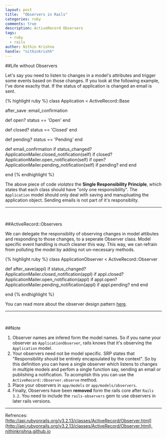 ```yaml
---
layout: post
title:  "Observers in Rails"
categories: ruby
comments: true
description: ActiveRecord Observers
tags: 
  - ruby
  - rails
author: Nithin Krishna
handle: "nithinkrishh"
---
```


##Life without Observers

Let's say you need to listen to changes in a model's attributes and trigger some events based on those changes. If you look at the following example, I've done exaclty that. If the status of application is changed an email is sent.

{% highlight ruby %}
class Application < ActiveRecord::Base
	
  after_save :email_confirmation

  def open?
    status == 'Open'
  end

  def closed?
    status == 'Closed'
  end

  def pending?
    status == 'Pending'
  end

  def email_confirmation
    if status_changed?
      ApplicationMailer.closed_notification(self)  if closed?
      ApplicationMailer.open_notification(self)  if open?
      ApplicationMailer.pending_notification(self)  if pending?
    end
  end

end
{% endhighlight %}

The above piece of code _violates_ the __Single Responsibility Principle__, which states that each class should have "only one responsiblilty". The `Application` model should only deal with saving and manupluating the application object. Sending emails is not part of it's responsiblity.

---
<br />

##ActiveRecord::Observers

We can delegate the responsiblity of observing changes in model attibutes and responding to those changes, to a seperate Observer class. Model specific event handling is much cleaner this way. This way, we can refrain from polluting the model by adding not un-necessary methods.

{% highlight ruby %}
class ApplicationObserver < ActiveRecord::Observer

  def after_save(appl)
    if status_changed?
      ApplicationMailer.closed_notification(appl)  if appl.closed?
      ApplicationMailer.open_notification(appl)  if appl.open?
      ApplicationMailer.pending_notification(appl)  if appl.pending?
    end
  end

end
{% endhighlight %}

You can read more about the observer design pattern [here](http://sourcemaking.com/design_patterns/observer).

---
<br />

##Note

1. Observer names are infered form the model names. So if you name your observer as `ApplicationObserver`, rails knows that it's observing the `Application` model.
2. Your observers need not be model specific. SRP states that "Responsibility should be entirely encapsulated by the context". So by this definition you can have a single observer which listens to changes in multiple models and perfom a single function say, sending an email or publishing a notification. To acomplish this you can use the `ActiveRecord::Observer.observe` method.
3. Place your observers in `app/models` or `app/models/observers`.
4. Finally, Observers have been __removed__ form the rails core after `Rails 3.2`. You need to include the `rails-observers` gem to use observers in later rails versions.

---
Refrences: [http://api.rubyonrails.org/v3.2.13/classes/ActiveRecord/Observer.html](http://api.rubyonrails.org/v3.2.13/classes/ActiveRecord/Observer.html), [nithinkrishna.github.io](http://nithinkrishna.github.io/blog/Active-record-observers/)